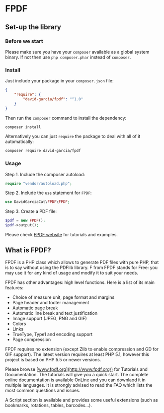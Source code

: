 # FPDF

## Set-up the library

### Before we start

Please make sure you have your `composer` available as a global system binary. If not then use `php composer.phar` instead of `composer`. 

### Install

Just include your package in your `composer.json` file:

```json
{
    "require": {
        "david-garcia/fpdf": "^1.0"
    }
}
```

Then run the `composer` command to install the dependency:

```bash
composer install
```

Alternatively you can just `require` the package to deal with all of it automatically:

```bash
composer require david-garcia/fpdf
```

### Usage

Step 1. Include the composer autoload:

```php
require "vendor/autoload.php";
```

Step 2. Include the `use` statement for `FPDF`:

```php
use DavidGarciaCat\FPDF\FPDF;
```

Step 3. Create a PDF file:

```php
$pdf = new FPDF();
$pdf->output();
```

Please check [FPDF website](http://www.fpdf.org) for tutorials and examples.

## What is FPDF?

FPDF is a PHP class which allows to generate PDF files with pure PHP, that is to say without using the PDFlib library. F from FPDF stands for Free: you may use it for any kind of usage and modify it to suit your needs.

FPDF has other advantages: high level functions. Here is a list of its main features:

- Choice of measure unit, page format and margins
- Page header and footer management
- Automatic page break
- Automatic line break and text justification
- Image support (JPEG, PNG and GIF)
- Colors
- Links
- TrueType, Type1 and encoding support
- Page compression

FPDF requires no extension (except Zlib to enable compression and GD for GIF support). The latest version requires at least PHP 5.1, however this project is based on PHP 5.5 or newer versions.

Please browse [www.fpdf.org](http://www.fpdf.org/) for Tutorials and Documentation. The tutorials will give you a quick start. The complete online documentation is available OnLine and you can downlaod it in multiple languages. It is strongly advised to read the FAQ which lists the most common questions and issues.

A Script section is available and provides some useful extensions (such as bookmarks, rotations, tables, barcodes...).
